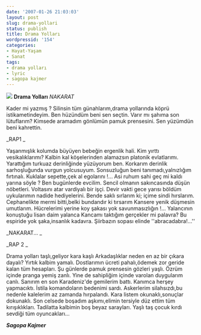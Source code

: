 ```yaml
---
date: '2007-01-26 21:03:03'
layout: post
slug: drama-yollari
status: publish
title: Drama Yolları
wordpressid: '154'
categories:
- Hayat-Yaşam
- Sanat
tags:
- drama yolları
- lyric
- sagopa kajmer
---
```


![](http://arsln.org/image/dramayollari200.jpg)
**Drama Yolları**
_NAKARAT_

Kader mi yazmış ?
Silinsin tüm günahlarım,drama yollarında köprü istikametindeyim.
Ben hüzündüm beni sen seçtin.
Varır mı şahıma son lütuflarım?
Kimsede aramadım gönlümün pamuk prensesini.
Sen yüzümdün beni kahrettin.



_RAP1 _

Yaşanmışlık kolumda büyüyen bebeğin ergenlik hali.
Kim yırttı vesikalıklarımı?
Kalbin kal köşelerinden alamazsın platonik evlatlarımı.
Yarattığım turkuaz derinliğinde yüzüyorum ben.
Korkarım derinlik sarhoşluğunda vurgun yolcusuyum.
Sonsuzluğun beni tanımadı,yalnızlığım fırtınalı.
Kuklalar sepette,çek al egolarını !...
Asi ruhum sahi geç mi kaldı yarına söyle ?
Ben bugünlerde evcilim.
Sencil olmanın sakıncasında düşün nöbetleri.
Voltasını atar vardiyalı bir işçi.
Devir vakti gece yarısı böldüm uykularımın nadide hediyelerini.
Bende saklı sırlarım ki; içime sindi hırslarım.
Cephanelikte mermi bitti,belki bundandır ki tırsarım
Kansere yenik düşmesin umutlarım.
Hücrelerimi yerine koy şakası yok savunmasızlığın !...
Yalancının konuştuğu lisan daim yalanca
Kancamı taktığım gerçekler mi palavra?
Bu espiride yok şaka,insanlık kadavra.
Şiirbazın sopası elinde ''abracadabra!...''

_NAKARAT... _

_RAP 2 _

Drama yolları taşlı,geliyor kara kaşlı
Arkadaşlıklar neden en az bir çıkara dayalı?
Yırtık kalbim yamalı.
Dostlarımın ücreti pahalı,ödemek zor geride kalan tüm hesapları.
Şu günlerde pamuk prensesin gözleri yaşlı.
Özrüm içinde pranga yemiş zanlı.
Yine de sahipliğim içinde varolan duygularım canlı.
Sanırım en son Karadeniz'de gemilerim battı.
Kanımca herşey yapmacıktı.
İstila komandoların bedenimi sardı.
Askerlerim silahsızdı,bu nedenle kalelerim az zamanda hırpalandı.
Kara listem okunaklı,sonuçlar dokunaklı.
Son celsede boşadım aşkımı,elimin tersiyle düz ettim tüm kırışıklıkları.
Tadilatta kalbimin boş beyaz sarayları.
Yaşlı taş çocuk kırdı sevdiği tüm oyuncakları...

**_Sagopa Kajmer_**
